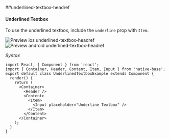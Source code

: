 ##underlined-textbox-headref
#### Underlined Textbox

To use the underlined textbox, include the <code>underline</code> prop with <code>Item</code>.

![Preview ios underlined-textbox-headref](https://github.com/GeekyAnts/NativeBase-KitchenSink/raw/v2.4.8/screenshots/ios/input-underline.png)
![Preview android underlined-textbox-headref](https://github.com/GeekyAnts/NativeBase-KitchenSink/raw/v2.4.8/screenshots/android/input-underline.png)

*Syntax*

<pre class="line-numbers"><code class="language-jsx">import React, { Component } from 'react';
import { Container, Header, Content, Item, Input } from 'native-base';
export default class UnderlinedTextboxExample extends Component {
  render() {
    return (
      &lt;Container>
        &lt;Header />
        &lt;Content>
          &lt;Item>
            &lt;Input placeholder="Underline Textbox" />
          &lt;/Item>
        &lt;/Content>
      &lt;/Container>
    );
  }
}</code></pre><br />
